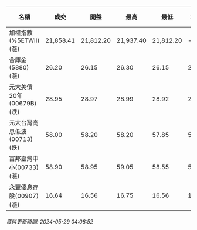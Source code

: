 | 名稱 | 成交 | 開盤 | 最高 | 最低 | 均價 | 成交金額(億) | 昨收 | 漲跌幅 | 漲跌 | 總量 | 昨量 | 振幅 |
| -------- | -------- | -------- | -------- |-------- | -------- | -------- |-------- |-------- |-------- | -------- | -------- |-------- |
|加權指數(%5ETWII) (漲)|21,858.41|21,812.20|21,937.40|21,812.20|-|4,722.47|21,803.77|0.25%|54.64|9,767,179|0|0.57%|
|合庫金(5880) (漲)|26.20|26.15|26.30|26.15|26.23|2.61|26.15|0.19%|0.05|9,943|9,892|0.57%|
|元大美債20年(00679B) (跌)|28.95|28.97|28.99|28.92|28.94|12.97|29.02|0.24%|0.07|44,807|36,751|0.24%|
|元大台灣高息低波(00713) (跌)|58.00|58.20|58.20|57.85|58.00|3.44|58.05|0.09%|0.05|5,922|6,490|0.60%|
|富邦臺灣中小(00733) (漲)|58.90|58.95|59.05|58.55|58.87|1.23|58.75|0.26%|0.15|2,086|2,081|0.85%|
|永豐優息存股(00907) (漲)|16.64|16.56|16.75|16.56|16.65|0.525|16.55|0.54%|0.09|3,151|2,323|1.15%|
###### 資料更新時間: 2024-05-29 04:08:52